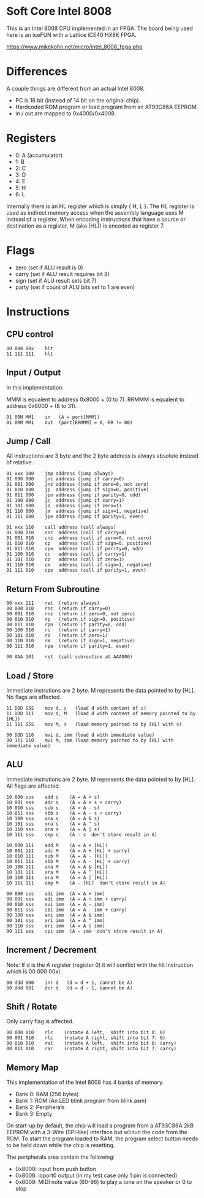 Soft Core Intel 8008
====================

This is an Intel 8008 CPU implemented in an FPGA. The board
being used here is an iceFUN with a Lattice iCE40 HX8K FPGA.

https://www.mikekohn.net/micro/intel_8008_fpga.php

Differences
===========

A couple things are different from an actual Intel 8008.

* PC is 16 bit (instead of 14 bit on the original chip).
* Hardcoded ROM program or load program from an AT93C86A EEPROM.
* in / out are mapped to 0x4000/0x4008.

Registers
=========

* 0: A (accumulator)
* 1: B
* 2: C
* 3: D
* 4: E
* 5: H
* 6: L

Internally there is an HL register which is simply { H, L }. The
HL register is used as indirect memory access when the assembly
language uses M instead of a register. When encoding instructions
that have a source or destination as a register, M (aka [HL]) is
encoded as register 7.

Flags
=====
* zero   (set if ALU result is 0)
* carry  (set if ALU result requires bit 8)
* sign   (set if ALU result sets bit 7)
* party  (set if count of ALU bits set to 1 are even)

Instructions
============

CPU control
-----------
    00 000 00x    hlt
    11 111 111    hlt

Input / Output
-------------

In this implementation:

  MMM is equalent to address 0x8000 + (0 to 7).
RRMMM is equalent to address 0x8000 + (8 to 31).

    01 00M MM1    in   (A = port[MMM])
    01 RRM MM1    out  (port[RRMMM] = A, RR != 00)

Jump / Call
-----------

All instructions are 3 byte and the 2 byte address is always absolute
instead of relative.

    01 xxx 100    jmp address (jump always)
    01 000 000    jnc address (jump if carry=0)
    01 001 000    jnz address (jump if zero=0, not zero)
    01 010 000    jp  address (jump if sign=0, positive)
    01 011 000    jpo address (jump if parity=0, odd)
    01 100 000    jc  address (jump if carry=1)
    01 101 000    jz  address (jump if zero=1)
    01 110 000    jm  address (jump if sign=1, negative)
    01 111 000    jpe address (jump if parity=1, even)

    01 xxx 110    call address (call always)
    01 000 010    cnc  address (call if carry=0)
    01 001 010    cnz  address (call if zero=0, not zero)
    01 010 010    cp   address (call if sign=0, positive)
    01 011 010    cpo  address (call if parity=0, odd)
    01 100 010    cc   address (call if carry=1)
    01 101 010    cz   address (call if zero=1)
    01 110 010    cm   address (call if sign=1, negative)
    01 111 010    cpe  address (call if parity=1, even)

Return From Subroutine
----------------------

    00 xxx 111    ret  (return always)
    00 000 010    rnc  (return if carry=0)
    00 001 010    rnz  (return if zero=0, not zero)
    00 010 010    rp   (return if sign=0, positive)
    00 011 010    rpo  (return if parity=0, odd)
    00 100 010    rc   (return if carry=1)
    00 101 010    rz   (return if zero=1)
    00 110 010    rm   (return if sign=1, negative)
    00 111 010    rpe  (return if parity=1, even)

    00 AAA 101    rst  (call subroutine at AAA000)

Load / Store
------------

Immediate instrutions are 2 byte. M represents the data pointed to by [HL].
No flags are affected.

    11 DDD SSS    mov d, s   (load d with content of s)
    11 DDD 111    mov d, M   (load d with content of memory pointed to by [HL])
    11 111 SSS    mov M, s   (load memory pointed to by [HL] with s)

    00 DDD 110    mvi d, imm (load d with immediate value)
    00 111 110    mvi M, imm (load memory pointed to by [HL] with immediate value)

ALU
---

Immediate instrutions are 2 byte. M represents the data pointed to by [HL].
All flags are affected.

    10 000 sss    add s    (A = A + s)
    10 001 sss    adc s    (A = A + s + carry)
    10 010 sss    sub s    (A = A - s)
    10 011 sss    sbb s    (A = A - s + carry)
    10 100 sss    ana s    (A = A & s)
    10 101 sss    xra s    (A = A ^ s)
    10 110 sss    ora s    (A = A | s)
    10 111 sss    cmp s    (A - s  don't store result in A)

    10 000 111    add M    (A = A + [HL])
    10 001 111    adc M    (A = A + [HL] + carry)
    10 010 111    sub M    (A = A - [HL])
    10 011 111    sbb M    (A = A - [HL] + carry)
    10 100 111    ana M    (A = A & [HL])
    10 101 111    xra M    (A = A ^ [HL])
    10 110 111    ora M    (A = A | [HL])
    10 111 111    cmp M    (A - [HL]  don't store result in A)

    00 000 sss    adi imm  (A = A + imm)
    00 001 sss    adi imm  (A = A + imm + carry)
    00 010 sss    sui imm  (A = A - imm)
    00 011 sss    sbi imm  (A = A - imm + carry)
    00 100 sss    ani imm  (A = A & imm)
    00 101 sss    xri imm  (A = A ^ imm)
    00 110 sss    ori imm  (A = A | imm)
    00 111 sss    cpi imm  (A - imm  don't store result in A)

Increment / Decrement
-------------------

Note: If d is the A register (register 0) it will conflict with
the hlt instruction which is 00 000 00x).

    00 ddd 000    inr d   (d = d + 1, cannot be A)
    00 ddd 001    dcr d   (d = d - 1, cannot be A)

Shift / Rotate
--------------

Only carry flag is affected.

    00 000 010    rlc    (rotate A left,  shift into bit 0: 0)
    00 001 010    rlc    (rotate A right, shift into bit 7: 0)
    00 010 010    ral    (rotate A left,  shift into bit 0: carry)
    00 011 010    rar    (rotate A right, shift into bit 7: carry)

Memory Map
----------

This implementation of the Intel 8008 has 4 banks of memory.

* Bank 0: RAM (256 bytes)
* Bank 1: ROM (An LED blink program from blink.asm)
* Bank 2: Peripherals
* Bank 3: Empty

On start-up by default, the chip will load a program from a AT93C86A
2kB EEPROM with a 3-Wire (SPI-like) interface but wll run the code
from the ROM. To start the program loaded to RAM, the program select
button needs to be held down while the chip is resetting.

The peripherals area contain the following:

* 0x8000: input from push button
* 0x8008: ioport0 output (in my test case only 1 pin is connected)
* 0x8009: MIDI note value (60-96) to play a tone on the speaker or 0 to stop

